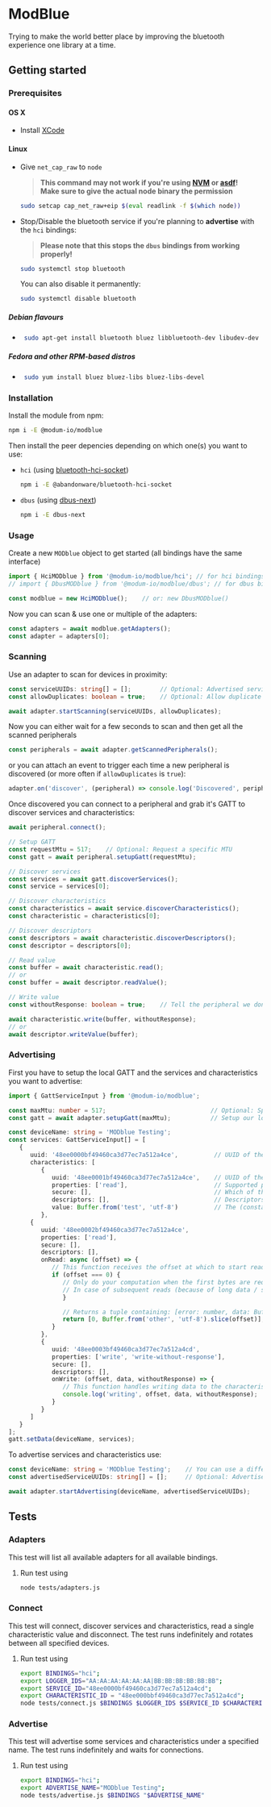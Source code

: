 # ModBlue

Trying to make the world better place by improving the bluetooth experience one library at a time.

## Getting started

### Prerequisites

#### OS X

- Install [XCode](https://apps.apple.com/ca/app/xcode/id497799835)

#### Linux

- Give `net_cap_raw` to `node`

   > **This command may not work if you're using [NVM](https://github.com/nvm-sh/nvm) or [asdf](https://github.com/asdf-vm/asdf)!  
      Make sure to give the actual node binary the permission**

   ```bash
   sudo setcap cap_net_raw+eip $(eval readlink -f $(which node))
   ```

- Stop/Disable the bluetooth service if you're planning to **advertise** with the `hci` bindings:

   > **Please note that this stops the `dbus` bindings from working properly!**

   ```bash
   sudo systemctl stop bluetooth
   ```

   You can also disable it permanently:

   ```bash
   sudo systemctl disable bluetooth
   ```

##### Debian flavours

- ```bash
   sudo apt-get install bluetooth bluez libbluetooth-dev libudev-dev
   ```

##### Fedora and other RPM-based distros

- ```bash
   sudo yum install bluez bluez-libs bluez-libs-devel
   ```

### Installation

Install the module from npm:

```bash
npm i -E @modum-io/modblue
```

Then install the peer depencies depending on which one(s) you want to use:  

- `hci` (using [bluetooth-hci-socket](https://github.com/abandonware/node-bluetooth-hci-socket))

   ```bash
   npm i -E @abandonware/bluetooth-hci-socket
   ```

- `dbus` (using [dbus-next](https://github.com/dbusjs/node-dbus-next))

   ```bash
   npm i -E dbus-next
   ```

### Usage

Create a new `MODblue` object to get started (all bindings have the same interface)

```ts
import { HciMODblue } from '@modum-io/modblue/hci'; // for hci bindings
// import { DbusMODblue } from '@modum-io/modblue/dbus'; // for dbus bindings

const modblue = new HciMODblue();    // or: new DbusMODblue()
```

Now you can scan & use one or multiple of the adapters:

```ts
const adapters = await modblue.getAdapters();
const adapter = adapters[0];
```

### Scanning

Use an adapter to scan for devices in proximity:

```ts
const serviceUUIDs: string[] = [];        // Optional: Advertised service UUIDs, without dashes (-)
const allowDuplicates: boolean = true;    // Optional: Allow duplicate 'discover' events for the same device

await adapter.startScanning(serviceUUIDs, allowDuplicates);
```

Now you can either wait for a few seconds to scan and then get all the scanned peripherals

```ts
const peripherals = await adapter.getScannedPeripherals();
```

or you can attach an event to trigger each time a new peripheral is discovered (or more often if `allowDuplicates` is `true`):

```ts
adapter.on('discover', (peripheral) => console.log('Discovered', peripheral.address));
```

Once discovered you can connect to a peripheral and grab it's GATT to discover services and characteristics:

```ts
await peripheral.connect();

// Setup GATT
const requestMtu = 517;    // Optional: Request a specific MTU
const gatt = await peripheral.setupGatt(requestMtu);

// Discover services
const services = await gatt.discoverServices();
const service = services[0];

// Discover characteristics
const characteristics = await service.discoverCharacteristics();
const characteristic = characteristics[0];

// Discover descriptors
const descriptors = await characteristic.discoverDescriptors();
const descriptor = descriptors[0];

// Read value
const buffer = await characteristic.read();
// or
const buffer = await descriptor.readValue();

// Write value
const withoutResponse: boolean = true;    // Tell the peripheral we don't need a response for this write

await characteristic.write(buffer, withoutResponse);
// or
await descriptor.writeValue(buffer);
```

### Advertising

First you have to setup the local GATT and the services and characteristics you want to advertise:

```ts
import { GattServiceInput } from '@modum-io/modblue';

const maxMtu: number = 517;                             // Optional: Specify the maximum MTU that should be negotiated with connecting devices.
const gatt = await adapter.setupGatt(maxMtu);           // Setup our local GATT server

const deviceName: string = 'MODblue Testing';
const services: GattServiceInput[] = [
   {
      uuid: '48ee0000bf49460ca3d77ec7a512a4ce',          // UUID of the service (without dashes [-])
      characteristics: [
         {
            uuid: '48ee0001bf49460ca3d77ec7a512a4ce',    // UUID of the characteristic
            properties: ['read'],                        // Supported properties on the characteristic
            secure: [],                                  // Which of the supported properties are secured
            descriptors: [],                             // Descriptors on this characteristic
            value: Buffer.from('test', 'utf-8')          // The (constant) data that is returned for this characteristic
         },
      {
         uuid: '48ee0002bf49460ca3d77ec7a512a4ce',
         properties: ['read'],
         secure: [],
         descriptors: [],
         onRead: async (offset) => {
            // This function receives the offset at which to start reading
            if (offset === 0) {
               // Only do your computation when the first bytes are requested.
               // In case of subsequent reads (because of long data / small MTU) we want to return the same data as before, starting at the offset
               }

               // Returns a tuple containing: [error: number, data: Buffer] - Use 0 for the error on success.
               return [0, Buffer.from('other', 'utf-8').slice(offset)];
            }
         },
         {
            uuid: '48ee0003bf49460ca3d77ec7a512a4cd',
            properties: ['write', 'write-without-response'],
            secure: [],
            descriptors: [],
            onWrite: (offset, data, withoutResponse) => {
               // This function handles writing data to the characteristic
               console.log('writing', offset, data, withoutResponse);
            }
         }
      ]
   }
];
gatt.setData(deviceName, services);
```

To advertise services and characteristics use:

```ts
const deviceName: string = 'MODblue Testing';    // You can use a different advertising name then the name in the GATT
const advertisedServiceUUIDs: string[] = [];     // Optional: Advertise specific service UUIDs (without dashes [-])

await adapter.startAdvertising(deviceName, advertisedServiceUUIDs);
```

## Tests

### Adapters

This test will list all available adapters for all available bindings.

1. Run test using

   ```bash
   node tests/adapters.js
   ```

### Connect

This test will connect, discover services and characteristics, read a single characteristic value and disconnect.
The test runs indefinitely and rotates between all specified devices.

1. Run test using

   ```bash
   export BINDINGS="hci";
   export LOGGER_IDS="AA:AA:AA:AA:AA:AA|BB:BB:BB:BB:BB:BB";
   export SERVICE_ID="48ee0000bf49460ca3d77ec7a512a4cd";
   export CHARACTERISTIC_ID = "48ee000bbf49460ca3d77ec7a512a4cd";
   node tests/connect.js $BINDINGS $LOGGER_IDS $SERVICE_ID $CHARACTERISTIC_ID
   ```

### Advertise

This test will advertise some services and characteristics under a specified name.
The test runs indefinitely and waits for connections.

1. Run test using

   ```bash
   export BINDINGS="hci";
   export ADVERTISE_NAME="MODblue Testing";
   node tests/advertise.js $BINDINGS "$ADVERTISE_NAME"
   ```
